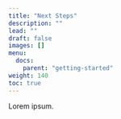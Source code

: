 ```yaml
---
title: "Next Steps"
description: ""
lead: ""
draft: false
images: []
menu:
  docs:
    parent: "getting-started"
weight: 140
toc: true
---
```


Lorem ipsum.

